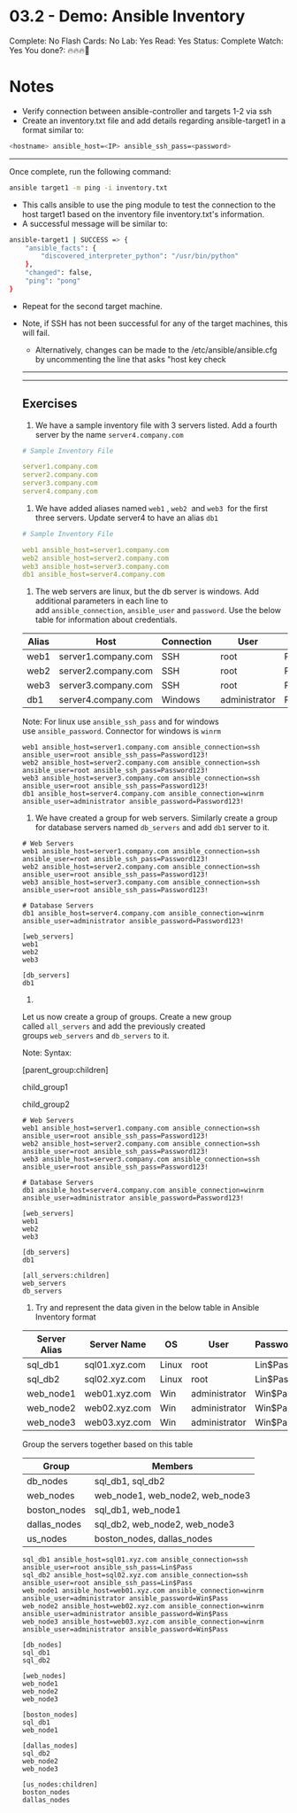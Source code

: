 # 03.2 - Demo: Ansible Inventory

Complete: No
Flash Cards: No
Lab: Yes
Read: Yes
Status: Complete
Watch: Yes
You done?: 🔥🔥🔥🌚

# Notes

- Verify connection between ansible-controller and targets 1-2 via ssh
- Create an inventory.txt file and add details regarding  ansible-target1 in a format similar to:

```bash
<hostname> ansible_host=<IP> ansible_ssh_pass=<password>
```

---

Once complete, run the following command:

```bash
ansible target1 -m ping -i inventory.txt
```

- This calls ansible to use the ping module to test the connection to the host target1 based on the inventory file inventory.txt's information.
- A successful message will be similar to:

```bash
ansible-target1 | SUCCESS => {
    "ansible_facts": {
        "discovered_interpreter_python": "/usr/bin/python"
    },
    "changed": false,
    "ping": "pong"
}
```

- Repeat for the second target machine.
- Note, if SSH has not been successful for any of the target machines, this will fail.
    - Alternatively, changes can be made to the /etc/ansible/ansible.cfg by uncommenting the line that asks "host key check

    ---

    ---

    ## Exercises

    1. We have a sample inventory file with 3 servers listed. Add a fourth server by the name `server4.company.com`

    ```yaml
    # Sample Inventory File

    server1.company.com
    server2.company.com
    server3.company.com
    server4.company.com
    ```

    1. We have added aliases named `web1`
    , `web2`
     and `web3`
     for the first three servers. Update server4 to have an alias `db1`

    ```yaml
    # Sample Inventory File

    web1 ansible_host=server1.company.com
    web2 ansible_host=server2.company.com
    web3 ansible_host=server3.company.com
    db1 ansible_host=server4.company.com
    ```

    1. The web servers are linux, but the db server is windows. Add additional parameters in each line to add `ansible_connection`, `ansible_user` and `password`. Use the below table for information about credentials.

    | Alias | Host | Connection | User | Password |
    | --- | --- | --- | --- | --- |
    | web1 | server1.company.com | SSH | root | Password123! |
    | web2 | server2.company.com | SSH | root | Password123! |
    | web3 | server3.company.com | SSH | root | Password123! |
    | db1 | server4.company.com | Windows | administrator | Password123! |

    Note: For linux use `ansible_ssh_pass` and for windows use `ansible_password`. Connector for windows is `winrm`

    ```
    web1 ansible_host=server1.company.com ansible_connection=ssh ansible_user=root ansible_ssh_pass=Password123!
    web2 ansible_host=server2.company.com ansible_connection=ssh ansible_user=root ansible_ssh_pass=Password123!
    web3 ansible_host=server3.company.com ansible_connection=ssh ansible_user=root ansible_ssh_pass=Password123!
    db1 ansible_host=server4.company.com ansible_connection=winrm ansible_user=administrator ansible_password=Password123!
    ```

    1. We have created a group for web servers. Similarly create a group for database servers named `db_servers` and add `db1` server to it.

    ```
    # Web Servers
    web1 ansible_host=server1.company.com ansible_connection=ssh ansible_user=root ansible_ssh_pass=Password123!
    web2 ansible_host=server2.company.com ansible_connection=ssh ansible_user=root ansible_ssh_pass=Password123!
    web3 ansible_host=server3.company.com ansible_connection=ssh ansible_user=root ansible_ssh_pass=Password123!

    # Database Servers
    db1 ansible_host=server4.company.com ansible_connection=winrm ansible_user=administrator ansible_password=Password123!

    [web_servers]
    web1
    web2
    web3

    [db_servers]
    db1
    ```

    1.

    Let us now create a group of groups. Create a new group called `all_servers` and add the previously created groups `web_servers` and `db_servers` to it.

    Note: Syntax:

    [parent_group:children]

    child_group1

    child_group2

    ```
    # Web Servers
    web1 ansible_host=server1.company.com ansible_connection=ssh ansible_user=root ansible_ssh_pass=Password123!
    web2 ansible_host=server2.company.com ansible_connection=ssh ansible_user=root ansible_ssh_pass=Password123!
    web3 ansible_host=server3.company.com ansible_connection=ssh ansible_user=root ansible_ssh_pass=Password123!

    # Database Servers
    db1 ansible_host=server4.company.com ansible_connection=winrm ansible_user=administrator ansible_password=Password123!

    [web_servers]
    web1
    web2
    web3

    [db_servers]
    db1

    [all_servers:children]
    web_servers
    db_servers
    ```

    1. Try and represent the data given in the below table in Ansible Inventory format

    | Server Alias | Server Name | OS | User | Password |
    | --- | --- | --- | --- | --- |
    | sql_db1 | sql01.xyz.com | Linux | root | Lin$Pass |
    | sql_db2 | sql02.xyz.com | Linux | root | Lin$Pass |
    | web_node1 | web01.xyz.com | Win | administrator | Win$Pass |
    | web_node2 | web02.xyz.com | Win | administrator | Win$Pass |
    | web_node3 | web03.xyz.com | Win | administrator | Win$Pass |

    Group the servers together based on this table

    | Group | Members |
    | --- | --- |
    | db_nodes | sql_db1, sql_db2 |
    | web_nodes | web_node1, web_node2, web_node3 |
    | boston_nodes | sql_db1, web_node1 |
    | dallas_nodes | sql_db2, web_node2, web_node3 |
    | us_nodes | boston_nodes, dallas_nodes |

    ```
    sql_db1 ansible_host=sql01.xyz.com ansible_connection=ssh ansible_user=root ansible_ssh_pass=Lin$Pass
    sql_db2 ansible_host=sql02.xyz.com ansible_connection=ssh ansible_user=root ansible_ssh_pass=Lin$Pass
    web_node1 ansible_host=web01.xyz.com ansible_connection=winrm ansible_user=administrator ansible_password=Win$Pass
    web_node2 ansible_host=web02.xyz.com ansible_connection=winrm ansible_user=administrator ansible_password=Win$Pass
    web_node3 ansible_host=web03.xyz.com ansible_connection=winrm ansible_user=administrator ansible_password=Win$Pass

    [db_nodes]
    sql_db1
    sql_db2

    [web_nodes]
    web_node1
    web_node2
    web_node3

    [boston_nodes]
    sql_db1
    web_node1

    [dallas_nodes]
    sql_db2
    web_node2
    web_node3

    [us_nodes:children]
    boston_nodes
    dallas_nodes
    ```